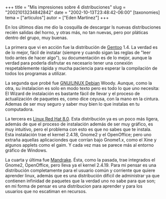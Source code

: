 +++
title = "Mis impresiones sobre 4 distribuciones"
slug = "20021013234842842"
date = "2002-10-13T23:48:42-06:00"
[taxonomies]
tema = ["articulos"]
autor = ["Eden Martinez"]
+++

En los últimos días me dio la cosquilla de descargar ls nuevas
distribuciones recién salidas del horno, y otras más, no tan nuevas,
pero por pláticas dentro del grupo, muy buenas.

<!-- more -->
La primera que vi en acción fue la distribución de
[Gentoo](http://www.gentoo.org) 1.4. La verdad es de lo mejor, fácil de
instalar (siempre y cuando sigan las reglas de "leer todo antes de hacer
algo"), su documentación es de lo mejor, aunque la verdad para poderla
disfrutar es necesario tener una conexión respetablemente rápida y mucha
paciencia para esperar la compilación de todos los programas a utilizar.

La segunda que probé fue [GNU/LINUX Debian](http://www.debian.org)
Woody. Aunque, como la otra, su instalacion es solo en modo texto pero
es todo lo que uno necesita: El Wizard de instalación es bastante fácil
de llevar y el proceso de actualización de paquetes es, como dice
ceyusa, con la mano en la cintura. Ademas de ser muy seguro y saber muy
bien lo que instalas en tu computadora.

La tercera es [Linux Red Hat 8.0](http://www.redhat.com). Esta
distribución ya es un poco más ligera, además de que el proceso de
instalación además de ser muy gráfico, es muy intuitivo, pero el
problema con esto es que no sabes que te instala. Esta instalación trae
el kernel 2.4.18, Gnome2 y el OpenOffice; pero uno extraña aquellas
aplicaciondes que corrían bajo Gnome1.x, como el Xine y algunos applets
como el gaim. Y cada vez mas se parece más al entorno gráfico de
Windows.

La cuarta y última fue [Mandrake](http://www.linux-mandrake.com). Ésta,
como la pasada, trae integrados el Gnome2, OpenOffice, pero lleva ya el
kernel 2.4.19. Para mi pensar es una distribución completamente para el
usuario común y corriente que quiere aprender linux, además que es una
distribución dificil de administrar ya que contienen infinidad de
paquetes que la verdad uno no sabe para que son; en mi forma de pensar
es una distribucion para aprender y para los usuarios que no escatiman
en recursos.
